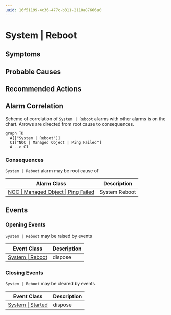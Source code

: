 ```yaml
---
uuid: 16f51199-4c36-477c-b311-2110a87666a0
---
```

# System | Reboot

## Symptoms

## Probable Causes

## Recommended Actions

## Alarm Correlation

Scheme of correlation of `System | Reboot` alarms with other alarms is on the chart. 
Arrows are directed from root cause to consequences.

```mermaid
graph TD
  A[["System | Reboot"]]
  C1["NOC | Managed Object | Ping Failed"]
  A --> C1
```

### Consequences
`System | Reboot` alarm may be root cause of

| Alarm Class                                                                  | Description   |
| ---------------------------------------------------------------------------- | ------------- |
| [NOC \| Managed Object \| Ping Failed](../noc/managed-object/ping-failed.md) | System Reboot |

## Events

### Opening Events
`System | Reboot` may be raised by events

| Event Class                                                        | Description |
| ------------------------------------------------------------------ | ----------- |
| [System \| Reboot](../../event-classes-reference/system/reboot.md) | dispose     |

### Closing Events
`System | Reboot` may be cleared by events

| Event Class                                                          | Description |
| -------------------------------------------------------------------- | ----------- |
| [System \| Started](../../event-classes-reference/system/started.md) | dispose     |
